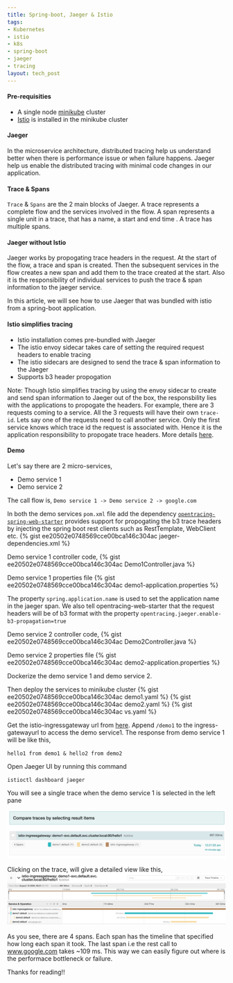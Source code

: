 ```yaml
---
title: Spring-boot, Jaeger & Istio
tags:
- Kubernetes
- istio
- k8s
- spring-boot
- jaeger
- tracing
layout: tech_post
---
```


#### Pre-requisities
- A single node [minikube](https://kubernetes.io/docs/tasks/tools/install-minikube/) cluster
- [Istio](https://istio.io/latest/docs/setup/getting-started/#download) is installed in the minikube cluster

#### Jaeger
In the microservice architecture, distributed tracing help us understand better when there is performance issue or when  failure happens. Jaeger help us enable the distributed tracing with minimal code changes in our application. 
#### Trace & Spans
`Trace` & `Spans` are the 2 main blocks of Jaeger. A trace represents a complete flow and the services involved in the flow. A span represents a single unit in a trace, that has a name, a start and end time . A trace has multiple spans. 

#### Jaeger without Istio
Jaeger works by propogating trace headers in the request. At the start of the flow, a trace and span is created.  Then the subsequent services in the flow creates a new span and add them to the trace created at the start. Also it is the responsibility of individual services to push the trace & span information to the jaeger service. 

In this article, we will see how to use Jaeger that was bundled with istio from a spring-boot application.

#### Istio simplifies tracing
- Istio installation comes pre-bundled with Jaeger
- The istio envoy sidecar takes care of setting the required request headers to enable tracing
- The istio sidecars are designed to send the trace & span information to the Jaeger
- Supports b3 header propogation

Note: Though Istio simplifies tracing by using the envoy sidecar to create and send span information to Jaeger out of the box, the responsbility lies with the applications to propogate the headers. For example, there are 3 requests coming to a service. All the 3 requests will have their own `trace-id`. Lets say one of the requests need to call another service. Only the first service knows which trace id the request is associated with. Hence it is the application responsibility to propogate trace headers. More details [here](https://istio.io/latest/faq/distributed-tracing/#istio-copy-headers).

#### Demo
Let's say there are 2 micro-services, 
- Demo service 1
- Demo service 2

The call flow is, `Demo service 1 -> Demo service 2 -> google.com`

In both the demo services `pom.xml` file add the dependency [`opentracing-spring-web-starter`](https://github.com/opentracing-contrib/java-spring-web) provides support for propogating the b3 trace headers by injecting the spring boot rest clients such as RestTemplate, WebClient etc.
{% gist ee20502e0748569cce00bca146c304ac jaeger-dependencies.xml %}

Demo service 1 controller code,
{% gist ee20502e0748569cce00bca146c304ac Demo1Controller.java %}

Demo service 1 properties file
{% gist ee20502e0748569cce00bca146c304ac demo1-application.properties %}

The property `spring.application.name` is used to set the application name in the jaeger span. We also tell opentracing-web-starter that the request headers will be of b3 format with the property `opentracing.jaeger.enable-b3-propagation=true`

Demo service 2 controller code,
{% gist ee20502e0748569cce00bca146c304ac Demo2Controller.java %}

Demo service 2 properties file
{% gist ee20502e0748569cce00bca146c304ac demo2-application.properties %}

Dockerize the demo service 1 and demo service 2.

Then deploy the services to minikube cluster
{% gist ee20502e0748569cce00bca146c304ac demo1.yaml %}
{% gist ee20502e0748569cce00bca146c304ac demo2.yaml %}
{% gist ee20502e0748569cce00bca146c304ac vs.yaml %}

Get the istio-ingressgateway url from [here](https://istio.io/latest/docs/setup/getting-started/#determining-the-ingress-ip-and-ports). Append `/demo1` to the ingress-gatewayurl to access the demo service1. The response from demo service 1 will be like this,
```
hello1 from demo1 & hello2 from demo2
```
Open Jaeger UI by running this command
```
istioctl dashboard jaeger
```
You will see a single trace when the demo service 1 is selected in the left pane

[![trace-in-jaeger](/images/jaeger/sample-trace.png)](/images/jaeger/sample-trace.png)

Clicking on the trace, will give a detailed view like this,
[![trace-detail-view](/images/jaeger/trace-explained.png)](/images/jaeger/trace-explained.png)

As you see, there are 4 spans. Each span has the timeline that specified how long each span it took. The last span i.e the rest call to www.google.com takes ~109 ms. This way we can easily figure out where is the performace bottleneck or failure.

Thanks for reading!!
